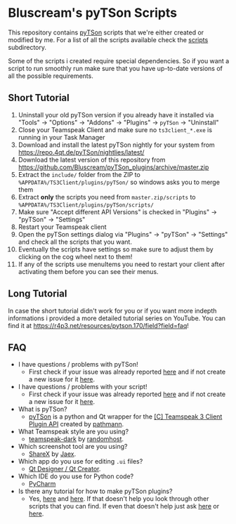 # Bluscream's pyTSon Scripts
This repository contains [pyTSon](https://github.com/pathmann/pyTSon) scripts that we're either created or modified by me.
For a list of all the scripts available check the [scripts](https://github.com/Bluscream/pyTSon_plugins/tree/master/scripts) subdirectory.

Some of the scripts i created require special dependencies. So if you want a script to run smoothly run make sure that you have up-to-date versions of all the possible requirements.

## Short Tutorial
1. Uninstall your old pyTSon version if you already have it installed via "Tools" -> "Options" -> "Addons" -> "Plugins" -> `pyTSon` -> "Uninstall"
2. Close your Teamspeak Client and make sure no `ts3client_*.exe` is running in your Task Manager
3. Download and install the latest pyTSon nightly for your system from https://repo.4qt.de/pyTSon/nightlies/latest/
4. Download the latest version of this repository from https://github.com/Bluscream/pyTSon_plugins/archive/master.zip
5. Extract the `include/` folder from the ZIP to `%APPDATA%/TS3Client/plugins/pyTSon/` so windows asks you to merge them
6. Extract **only** the scripts you need from `master.zip/scripts` to `%APPDATA%/TS3Client/plugins/pyTSon/scripts/`
7. Make sure "Accept different API Versions" is checked in "Plugins" -> "pyTSon" -> "Settings"
8. Restart your Teamspeak client
9. Open the pyTSon settings dialog via "Plugins" -> "pyTSon" -> "Settings" and check all the scripts that you want.
10. Eventually the scripts have settings so make sure to adjust them by clicking on the cog wheel next to them!
11. If any of the scripts use menuItems you need to restart your client after activating them before you can see their menus.

## Long Tutorial
In case the short tutorial didn't work for you or if you want more indepth informations i provided a more detailed tutorial series on YouTube.
You can find it at https://r4p3.net/resources/pytson.170/field?field=faq!

## FAQ
- I have questions / problems with pyTSon!
  - First check if your issue was already reported [here](https://github.com/pathmann/pyTSon/issues?utf8=%E2%9C%93&q=is%3Aissue) and if not create a new issue for it [here](https://github.com/pathmann/pyTSon/issues/new).
- I have questions / problems with your script!
  - First check if your issue was already reported [here](https://github.com/Bluscream/pyTSon_plugins/issues?utf8=%E2%9C%93&q=is%3Aissue) and if not create a new issue for it [here](https://github.com/Bluscream/pyTSon_plugins/issues/new).
- What is pyTSon?
  - [pyTSon](https://github.com/pathmann/pyTSon) is a python and Qt wrapper for the [[C] Teamspeak 3 Client Plugin API](https://github.com/TeamspeakDocs/PluginAPI) created by [pathmann](https://github.com/pathmann).
- What Teamspeak style are you using?
  - [teamspeak-dark](https://github.com/randomhost/teamspeak-dark) by [randomhost](https://github.com/randomhost).
- Which screenshot tool are you using?
  - [ShareX](https://github.com/ShareX/ShareX) by [Jaex](https://github.com/Jaex).
- Which app do you use for editing `.ui` files?
  - [Qt Designer / Qt Creator](https://www.qt.io/download-qt-installer).
- Which IDE do you use for Python code?
  - [PyCharm](https://www.jetbrains.com/pycharm)
- Is there any tutorial for how to make pyTSon plugins?
  - Yes, [here](https://github.com/pathmann/pyTSon#how-to-develop-a-python-plugin) and [here](https://github.com/pathmann/pyTSon/issues?q=is%3Aissue+is%3Aclosed+label%3Aquestion). If that doesn't help you look through other scripts that you can find. If even that doesn't help just ask [here](https://github.com/Bluscream/pyTSon_plugins/issues/new) or [here](https://github.com/pathmann/pyTSon/issues/new).